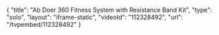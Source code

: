 {
    "title": "Ab Doer 360 Fitness System with Resistance Band Kit",
    "type": "solo",
    "layout": "iframe-static",
    "videoId": "112328492",
    "url": "\/tvpembed\/112328492"
}